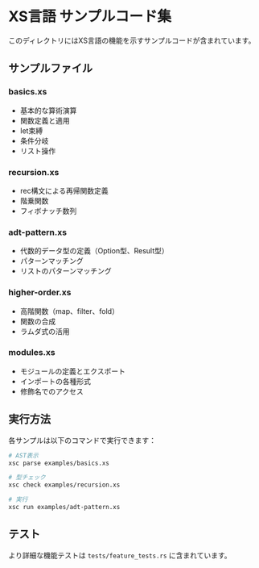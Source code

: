 # XS言語 サンプルコード集

このディレクトリにはXS言語の機能を示すサンプルコードが含まれています。

## サンプルファイル

### basics.xs
- 基本的な算術演算
- 関数定義と適用
- let束縛
- 条件分岐
- リスト操作

### recursion.xs
- rec構文による再帰関数定義
- 階乗関数
- フィボナッチ数列

### adt-pattern.xs
- 代数的データ型の定義（Option型、Result型）
- パターンマッチング
- リストのパターンマッチング

### higher-order.xs
- 高階関数（map、filter、fold）
- 関数の合成
- ラムダ式の活用

### modules.xs
- モジュールの定義とエクスポート
- インポートの各種形式
- 修飾名でのアクセス

## 実行方法

各サンプルは以下のコマンドで実行できます：

```bash
# AST表示
xsc parse examples/basics.xs

# 型チェック
xsc check examples/recursion.xs

# 実行
xsc run examples/adt-pattern.xs
```

## テスト

より詳細な機能テストは `tests/feature_tests.rs` に含まれています。